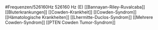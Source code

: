 #Frequenzen/526160Hz
526160 Hz (E)
[[Bannayan-Riley-Ruvalcaba]]
[[Bluterkrankungen]]
[[Cowden-Krankheit]]
[[Cowden-Syndrom]]
[[Hämatologische Krankheiten]]
[[Lhermitte-Duclos-Syndrom]]
[[Mehrere Cowden-Syndrom]]
[[PTEN Cowden Tumor-Syndrom]]